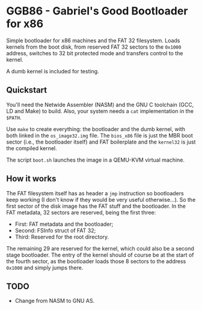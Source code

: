 # GGB86 - Gabriel's Good Bootloader for x86

Simple bootloader for x86 machines and the FAT 32 filesystem. Loads kernels from
the boot disk, from reserved FAT 32 sectors to the `0x1000` address, switches to
32 bit protected mode and transfers control to the kernel.

A dumb kernel is included for testing.

## Quickstart

You'll need the Netwide Assembler (NASM) and the GNU C toolchain (GCC, LD and
Make) to build. Also, your system needs a `cat` implementation in the `$PATH`.

Use `make` to create everything: the bootloader and the dumb kernel, with both
linked in the `os_image32.img` file. The `bios_x86` file is just the MBR boot
sector (i.e., the bootloader itself) and FAT boilerplate and the `kernel32` is
just the compiled kernel.

The script `boot.sh` launches the image in a QEMU-KVM virtual machine.

## How it works

The FAT filesystem itself has as header a `jmp` instruction so bootloaders keep
working (I don't know if they would be very useful otherwise...). So the first
sector of the disk image has the FAT stuff and the bootloader. In the FAT
metadata, 32 sectors are reserved, being the first three:

- First: FAT metadata and the bootloader;  
- Second: FSInfo struct of FAT 32;  
- Third: Reserved for the root directory.

The remaining 29 are reserved for the kernel, which could also be a second stage
bootloader. The entry of the kernel should of course be at the start of the
fourth sector, as the bootloader loads those 8 sectors to the address `0x1000`
and simply jumps there.

## TODO

- Change from NASM to GNU AS.
